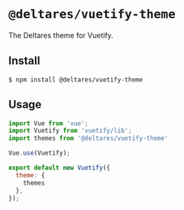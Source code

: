 # `@deltares/vuetify-theme`

The Deltares theme for Vuetify.

## Install

```
$ npm install @deltares/vuetify-theme
```

## Usage

```js
import Vue from 'vue';
import Vuetify from 'vuetify/lib';
import themes from '@deltares/vuetify-theme'

Vue.use(Vuetify);

export default new Vuetify({
  theme: {
    themes
  },
});
```
